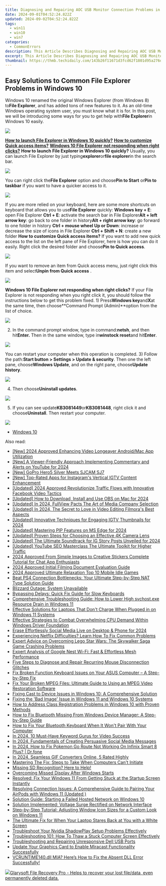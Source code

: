 ```yaml
---
title: Diagnosing and Repairing AOC USB Monitor Connection Problems in Windows 10
date: 2024-09-01T04:52:24.822Z
updated: 2024-09-02T04:52:24.822Z
tags:
  - win11
  - win10
  - win7
categories:
  - CommonErrors
description: This Article Describes Diagnosing and Repairing AOC USB Monitor Connection Problems in Windows 10
excerpt: This Article Describes Diagnosing and Repairing AOC USB Monitor Connection Problems in Windows 10
thumbnail: https://thmb.techidaily.com/143b26f11671d3fcd62f1801d95a276dc9ebb60e21671842dafed2c03929e7c2.jpg
---
```


## Easy Solutions to Common File Explorer Problems in Windows 10

Windows 10 renamed the original Windows Explorer (from Windows 8) to**File Explorer**, and has added tons of new features to it. As an old-time Windows operating system user, you must know what it is for. In this post, we will be introducing some ways for you to get help with**File Explorer**in Windows 10 easily.

![](https://images.drivereasy.com/wp-content/uploads/2016/12/file-explorer-in-window-s10.jpg)

[**How to launch File Explorer in Windows 10 quickly?**](https://tools.techidaily.com/drivereasy/download/) [**How to customize Quick access items?**](https://tools.techidaily.com/drivereasy/download/) [**Windows 10 File Explorer not responding when right clicks?**](https://tools.techidaily.com/drivereasy/download/)   **How to launch File Explorer in Windows 10 quickly?** Usually, you can launch File Explorer by just typing**explorer**or**file explorer**in the search bar.

![](https://images.drivereasy.com/wp-content/uploads/2016/12/img_584913472d50a-600x522.jpg)

 You can right click the**File Explorer** option and choose**Pin to Start** or**Pin to taskbar** if you want to have a quicker access to it.

![](https://images.drivereasy.com/wp-content/uploads/2016/12/img_584913edbf2bf.jpg)

 If you are more relied on your keyboard, here are some more shortcuts on keyboard that allows you to use**File Explorer** quickly: **Windows key + E**: open File Explorer **Ctrl + E**: activate the search bar in File Explorer**Alt + left arrow key**: go back to one folder in history**Alt + right arrow key**: go forward to one folder in history **Ctrl + mouse wheel Up or Down**: increase or decrease the size of icons in File Explorer **Ctrl + Shift + N**: create a new folder   **How to customize Quick access items?** If you want to add new quick access to the list on the left pane of File Explorer, here is how you can do it easily. Right click the desired folder and choose**Pin to Quick access**.

![](https://images.drivereasy.com/wp-content/uploads/2016/12/pin-to-quick-access.jpg)

 If you want to remove an item from Quick access menu, just right click this item and select**Unpin from Quick access** .

![](https://images.drivereasy.com/wp-content/uploads/2016/12/unpin-from-quick-access.jpg)

 **Windows 10 File Explorer not responding when right clicks?** If your File Explorer is not responding when you right click it, you should follow the instructions below to get this problem fixed. 1) Press**Windows key**and**X**at the same time, then choose**Command Prompt (Admin)**option from the list of choice.

![](https://images.drivereasy.com/wp-content/uploads/2016/12/img_58491b710eb2d.png)

2) In the command prompt window, type in command:**netsh**, and then hit**Enter.** Then in the same window, type in**winstock reset**and hit**Enter**.

![](https://images.drivereasy.com/wp-content/uploads/2016/12/img_58491c14e6750.jpg)

You can restart your computer when this operation is completed. 3) Follow the path:**Start button > Settings > Update & security**. Then one the left pane, choose**Windows Update**, and on the right pane, choose**Update history**.

![](https://images.drivereasy.com/wp-content/uploads/2016/12/img_58491d95611c0-600x476.jpg)

4) Then choose**Uninstall updates**.

![](https://images.drivereasy.com/wp-content/uploads/2016/12/img_58491d7901b10-600x462.jpg)

5) If you can see update**KB3081449**or**KB3081448**, right click it and choose**Uninstall**. Then restart your computer.

![](https://images.drivereasy.com/wp-content/uploads/2016/12/img_58491df2251f5-600x330.jpg)

* [Windows 10](https://tools.techidaily.com/drivereasy/download/)

<ins class="adsbygoogle"
     style="display:block"
     data-ad-format="autorelaxed"
     data-ad-client="ca-pub-7571918770474297"
     data-ad-slot="1223367746"></ins>



<ins class="adsbygoogle"
     style="display:block"
     data-ad-client="ca-pub-7571918770474297"
     data-ad-slot="8358498916"
     data-ad-format="auto"
     data-full-width-responsive="true"></ins>

<span class="atpl-alsoreadstyle">Also read:</span>
<div><ul>
<li><a href="https://snapchat-videos.techidaily.com/new-2024-approved-enhancing-video-longeayer-androidmac-app-utilization/"><u>[New] 2024 Approved  Enhancing Video Longeayer  Android/Mac App Utilization</u></a></li>
<li><a href="https://youtube-sure.techidaily.com/-viewer-friendly-approach-implementing-commentary-and-alerts-on-youtube-for-2024/"><u>[New] A Viewer-Friendly Approach  Implementing Commentary and Alerts on YouTube for 2024</u></a></li>
<li><a href="https://some-techniques.techidaily.com/new-gopro-hero5-silver-meets-sjcam-sj7/"><u>[New] GoPro Hero5 Silver Meets SJCAM SJ7</u></a></li>
<li><a href="https://instagram-video-files.techidaily.com/new-top-rated-apps-for-instagrams-vertical-igtv-content-enhancement/"><u>[New] Top-Rated Apps for Instagram's Vertical IGTV Content Enhancement</u></a></li>
<li><a href="https://facebook-video-recording.techidaily.com/updated-2024-approved-revolutionize-traffic-flows-with-innovative-facebook-video-tactics/"><u>[Updated] 2024 Approved  Revolutionize Traffic Flows with Innovative Facebook Video Tactics</u></a></li>
<li><a href="https://digital-screen-recording.techidaily.com/updated-how-to-download-install-and-use-obs-on-mac-for-2024/"><u>[Updated] How to Download, Install and Use OBS on Mac for 2024</u></a></li>
<li><a href="https://youtube-zero.techidaily.com/ed-in-2024-fullview-pacts-the-art-of-media-company-selection/"><u>[Updated] In 2024, FullView Pacts  The Art of Media Company Selection</u></a></li>
<li><a href="https://vp-tips.techidaily.com/updated-in-2024-the-secret-to-love-in-video-editing-filmoras-best-aspects/"><u>[Updated] In 2024, The Secret to Love in Video Editing  Filmora's Best Aspects</u></a></li>
<li><a href="https://instagram-video-files.techidaily.com/updated-innovative-techniques-for-engaging-igtv-thumbnails-for-2024/"><u>[Updated] Innovative Techniques for Engaging IGTV Thumbnails for 2024</u></a></li>
<li><a href="https://fox-glue.techidaily.com/updated-mastering-pip-features-on-ms-edge-for-2024/"><u>[Updated] Mastering PIP Features on MS Edge for 2024</u></a></li>
<li><a href="https://extra-skills.techidaily.com/updated-proven-steps-for-choosing-an-effective-4k-camera-lens/"><u>[Updated] Proven Steps for Choosing an Effective 4K Camera Lens</u></a></li>
<li><a href="https://instagram-videos.techidaily.com/updated-the-ultimate-soundtrack-for-ig-story-posts-unveiled-for-2024/"><u>[Updated] The Ultimate Soundtrack for IG Story Posts Unveiled for 2024</u></a></li>
<li><a href="https://youtube-data.techidaily.com/ed-youtube-seo-masterclass-the-ultimate-toolkit-for-higher-traffic/"><u>[Updated] YouTube SEO Masterclass  The Ultimate Toolkit for Higher Traffic</u></a></li>
<li><a href="https://some-knowledge.techidaily.com/2024-approved-from-simple-images-to-creative-stickers-complete-tutorial-for-chat-app-enthusiasts/"><u>2024 Approved  From Simple Images to Creative Stickers  Complete Tutorial for Chat App Enthusiasts</u></a></li>
<li><a href="https://video-screen-grab.techidaily.com/2024-approved-initial-filming-document-evaluation-guide/"><u>2024 Approved  Initial Filming Document Evaluation Guide</u></a></li>
<li><a href="https://screen-sharing-recording.techidaily.com/2024-approved-ultimate-relaxation-top-10-mobile-idle-games/"><u>2024 Approved  Ultimate Relaxation  Top 10 Mobile Idle Games</u></a></li>
<li><a href="https://win-howtos.techidaily.com/beat-ps4-connection-bottlenecks-your-ultimate-step-by-step-nat-type-solution-guide/"><u>Beat PS4 Connection Bottlenecks: Your Ultimate Step-by-Step NAT Type Solution Guide</u></a></li>
<li><a href="https://win-howtos.techidaily.com/blizzard-outage-system-unavailable/"><u>Blizzard Outage: System Unavailable</u></a></li>
<li><a href="https://win-howtos.techidaily.com/bypassing-delays-quick-fix-guide-for-slow-keyboards/"><u>Bypassing Delays: Quick Fix Guide for Slow Keyboards</u></a></li>
<li><a href="https://win-howtos.techidaily.com/comprehensive-troubleshooting-guide-how-to-lower-high-svchostexe-resource-drain-in-windows-11/"><u>Comprehensive Troubleshooting Guide: How to Lower High svchost.exe Resource Drain in Windows 11</u></a></li>
<li><a href="https://win-howtos.techidaily.com/effective-solutions-for-laptops-that-dont-charge-when-plugged-in-on-windows-11-systems/"><u>Effective Solutions for Laptops That Don't Charge When Plugged in on Windows 11 Systems</u></a></li>
<li><a href="https://win-howtos.techidaily.com/effective-strategies-to-combat-overwhelming-cpu-demand-within-windows-driver-foundation/"><u>Effective Strategies to Combat Overwhelming CPU Demand Within Windows Driver Foundation</u></a></li>
<li><a href="https://facebook-video-files.techidaily.com/erase-effortlessly-social-media-live-on-desktop-and-phone-for-2024/"><u>Erase Effortlessly  Social Media Live on Desktop & Phone for 2024</u></a></li>
<li><a href="https://win-howtos.techidaily.com/experiencing-netflix-difficulties-learn-how-to-fix-common-problems/"><u>Experiencing Netflix Difficulties? Learn How To Fix Common Problems</u></a></li>
<li><a href="https://win-able.techidaily.com/expert-advice-on-overcoming-lego-star-wars-the-skywalker-saga-game-crashing-problems/"><u>Expert Advice on Overcoming Lego Star Wars: The Skywalker Saga Game Crashing Problems</u></a></li>
<li><a href="https://buynow-reviews.techidaily.com/expert-analysis-of-google-nest-wi-fi-fast-and-effortless-mesh-performance/"><u>Expert Analysis of Google Nest Wi-Fi: Fast & Effortless Mesh Performance</u></a></li>
<li><a href="https://win-howtos.techidaily.com/five-steps-to-diagnose-and-repair-recurring-mouse-disconnection-glitches/"><u>Five Steps to Diagnose and Repair Recurring Mouse Disconnection Glitches</u></a></li>
<li><a href="https://win-howtos.techidaily.com/fix-broken-function-keyboard-issues-on-your-asus-computer-a-step-by-step-fix/"><u>Fix Broken Function Keyboard Issues on Your ASUS Computer – A Step-by-Step Fix</u></a></li>
<li><a href="https://data-wizards.techidaily.com/fix-your-broken-mpeg-files-ultimate-guide-to-using-an-mpeg-video-restoration-software/"><u>Fix Your Broken MPEG Files: Ultimate Guide to Using an MPEG Video Restoration Software</u></a></li>
<li><a href="https://win-howtos.techidaily.com/fixing-cast-to-device-issues-in-windows-10-a-comprehensive-solution/"><u>Fixing Cast to Device Issues in Windows 10: A Comprehensive Solution</u></a></li>
<li><a href="https://win-howtos.techidaily.com/fixing-the-bad-image-issue-in-windows-11-and-windows-10-systems/"><u>Fixing the 'Bad Image' Issue in Windows 11 and Windows 10 Systems</u></a></li>
<li><a href="https://win-howtos.techidaily.com/how-to-address-class-registration-problems-in-windows-10-with-proven-methods/"><u>How to Address Class Registration Problems in Windows 10 with Proven Methods</u></a></li>
<li><a href="https://win-howtos.techidaily.com/how-to-fix-bluetooth-missing-from-windows-device-manager-a-step-by-step-guide/"><u>How to Fix Bluetooth Missing From Windows Device Manager: A Step-by-Step Guide</u></a></li>
<li><a href="https://win-howtos.techidaily.com/how-to-fix-your-bluetooth-keyboard-when-it-wont-pair-with-your-computer/"><u>How to Fix Your Bluetooth Keyboard When It Won't Pair With Your Computer</u></a></li>
<li><a href="https://youtube-web.techidaily.com/24-10-must-have-keyword-gurus-for-video-success/"><u>In 2024, 10 Must-Have Keyword Gurus for Video Success</u></a></li>
<li><a href="https://facebook-video-files.techidaily.com/in-2024-fundamentals-of-creating-persuasive-social-media-messages/"><u>In 2024, Fundamentals of Creating Persuasive Social Media Messages</u></a></li>
<li><a href="https://android-pokemon-go.techidaily.com/in-2024-how-to-fix-pokemon-go-route-not-working-on-infinix-smart-8-plus-drfone-by-drfone-virtual-android/"><u>In 2024, How to Fix Pokemon Go Route Not Working On Infinix Smart 8 Plus? | Dr.fone</u></a></li>
<li><a href="https://extra-approaches.techidaily.com/in-2024-seamless-gif-converters-online-5-rated-highly/"><u>In 2024, Seamless GIF Converters Online, 5 Rated Highly</u></a></li>
<li><a href="https://win-howtos.techidaily.com/mastering-the-fix-steps-to-take-when-computers-cant-initiate/"><u>Mastering The Fix: Steps to Take When Computers Can't Initiate</u></a></li>
<li><a href="https://win-howtos.techidaily.com/missing-sd-recognition-here-to-help/"><u>Missing SD Recognition? Here to Help!</u></a></li>
<li><a href="https://win11.techidaily.com/overcoming-missed-display-after-windows-starts/"><u>Overcoming Missed Display After Windows Starts</u></a></li>
<li><a href="https://win-howtos.techidaily.com/resolved-fix-your-windows-11-from-getting-stuck-at-the-startup-screen-instantly/"><u>Resolved: Fix Your Windows 11 From Getting Stuck at the Startup Screen Instantly</u></a></li>
<li><a href="https://win-howtos.techidaily.com/resolving-connection-issues-a-comprehensive-guide-to-pairing-your-airpods-with-windows-11-updated/"><u>Resolving Connection Issues: A Comprehensive Guide to Pairing Your AirPods with Windows 11 (Updated )</u></a></li>
<li><a href="https://win-howtos.techidaily.com/solution-guide-starting-a-failed-hosted-network-on-windows-10/"><u>Solution Guide: Starting a Failed Hosted Network on Windows 10</u></a></li>
<li><a href="https://win-howtos.techidaily.com/solution-implemented-voltage-surge-rectified-on-network-interface/"><u>Solution Implemented: Voltage Surge Rectified on Network Interface</u></a></li>
<li><a href="https://tech-recovery.techidaily.com/step-by-step-tutorial-adjusting-window-icon-sizes-for-a-custom-look-on-windows-11/"><u>Step-by-Step Tutorial: Adjusting Window Icon Sizes for a Custom Look on Windows 11</u></a></li>
<li><a href="https://win-howtos.techidaily.com/the-ultimate-fix-for-when-your-laptop-stares-back-at-you-with-a-white-screen/"><u>The Ultimate Fix for When Your Laptop Stares Back at You with a White Screen</u></a></li>
<li><a href="https://win-howtos.techidaily.com/troubleshoot-your-nvidia-shadowplay-setup-problems-effectively/"><u>Troubleshoot Your Nvidia ShadowPlay Setup Problems Effectively</u></a></li>
<li><a href="https://win-howtos.techidaily.com/troubleshooting-101-how-to-thaw-a-stuck-computer-screen-effectively/"><u>Troubleshooting 101: How To Thaw a Stuck Computer Screen Effectively</u></a></li>
<li><a href="https://win-howtos.techidaily.com/troubleshooting-and-repairing-unresponsive-dell-usb-ports/"><u>Troubleshooting and Repairing Unresponsive Dell USB Ports</u></a></li>
<li><a href="https://win-howtos.techidaily.com/update-your-graphics-card-to-enable-miracast-functionality-successfully/"><u>Update Your Graphics Card to Enable Miracast Functionality Successfully</u></a></li>
<li><a href="https://win-howtos.techidaily.com/vcruntime140dll-mia-heres-how-to-fix-the-absent-dll-error-successfully/"><u>VCRUNTIME140.dll MIA? Here’s How to Fix the Absent DLL Error Successfully!</u></a></li>
</ul></div>

<!-- affiliate ads begin -->
<a href="https://order.glarysoft.com/order/checkout.php?PRODS=35408920&QTY=1&AFFILIATE=108875&CART=1"><img src="https://secure.avangate.com/images/merchant/6734fa703f6633ab896eecbdfad8953a/products/FR-200-1.png" border="0">Glarysoft File Recovery Pro - Helps to recover your lost file/data, even permanently deleted data. </a>
<!-- affiliate ads end -->